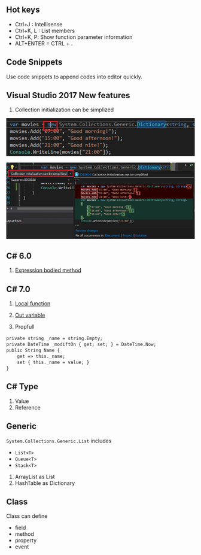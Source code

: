 ## Hot keys

* Ctrl+J : Intellisense 
* Ctrl+K, L : List members
* Ctrl+K, P: Show function parameter information
* ALT+ENTER = CTRL + .

## Code Snippets

Use code snippets to append codes into editor quickly.


## Visual Studio 2017 New features
1. Collection initialization can be simplized

![](assets/001.png)

![](assets/002.png)



## C# 6.0
1. [Expression bodied method](http://www.kunal-chowdhury.com/2014/12/csharp-6-expression-bodied-method.html#XYqZPss7xFduvydL.97)


## C# 7.0
1. [Local function](https://www.infoworld.com/article/3182416/application-development/c-7-in-depth-exploring-local-functions.html)

2. [Out variable](http://www.c-sharpcorner.com/article/out-variables-in-c-sharp-7-0/)

3. Propfull

```
private string _name = string.Empty;
private DateTime _modiftOn { get; set; } = DateTime.Now;
public String Name {
    get => this._name;
    set { this._name = value; }
}
```


## C# Type

1. Value
2. Reference



## Generic

`System.Collections.Generic.List` includes
* `List<T>`
* `Queue<T>`
* `Stack<T>`

1. ArrayList as List
2. HashTable as Dictionary


## Class 

Class can define 
* field
* method
* property
* event
